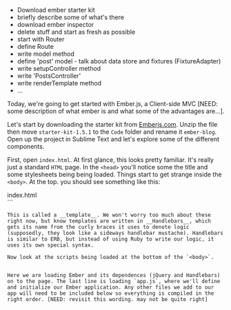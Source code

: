 * Download ember starter kit
* briefly describe some of what's there
* download ember inspector
* delete stuff and start as fresh as possible
* start with Router
* define Route
* write model method
* define 'post' model - talk about data store and fixtures (FixtureAdapter)
* write setupController method
* write 'PostsController'
* write renderTemplate method
* ...

Today, we're going to get started with Ember.js, a Client-side MVC [NEED: some description of what ember is and what some of the advantages are...].

Let's start by downloading the starter kit from [Emberjs.com](http://emberjs.com). Unzip the file then move `starter-kit-1.5.1` to the `Code` folder and rename it `ember-blog`. Open up the project in Sublime Text and let's explore some of the different components.

First, open `index.html`. At first glance, this looks pretty familiar. It's really just a standard `HTML` page. In the `<head>` you'll notice some the title and some stylesheets being being loaded. Things start to get strange inside the `<body>`. At the top. you should see something like this:

<div class="filename">index.html</div>
```
<script type="text/x-handlebars">
  <h2>Welcome to Ember.js</h2>

  {{outlet}}
</script>
```
This is called a __template__. We won't worry too much about these right now, but know templates are written in __Handlebars__, which gets its name from the curly braces it uses to denote logic (supposedly, they look like a sideways handlebar mustache). Handlebars is similar to ERB, but instead of using Ruby to write our logic, it uses its own special syntax.

Now look at the scripts being loaded at the bottom of the `<body>`.

```
<script src="js/libs/jquery-1.10.2.js"></script>
<script src="js/libs/handlebars-1.1.2.js"></script>
<script src="js/libs/ember-1.5.1.js"></script>
<script src="js/app.js"></script>
```

Here we are loading Ember and its dependences (jQuery and Handlebars) on to the page. The last line is loading `app.js`, where we'll define and initialize our Ember application. Any other files we add to our app will need to be included below so everything is compiled in the right order. [NEED: revisit this wording. may not be quite right]
